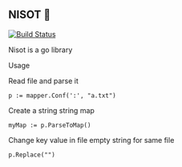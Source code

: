 
## NISOT :shirt:

[![Build Status](https://travis-ci.com/guvense/Nisot.svg?branch=master)](https://travis-ci.com/guvense/Nisot)

Nisot is a go library 

Usage

Read file and parse it 

```
p := mapper.Conf(':', "a.txt")
```

Create a string string map

```
myMap := p.ParseToMap()
```

Change key value in file empty string for same file

```
p.Replace("")
```
